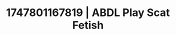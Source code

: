 ---
categories:
- Femme domination
- Artistic control
- Inclusive desire
- VR porn
- Soft spanking
image: /assets/images/1747801167819.jpg
layout: post
seo:
  description: Featured content with artistic ABDL Play, Scat Fetish. HD images available.
  keywords: ABDL Play, Scat Fetish
  og_image: /assets/images/1747801167819.jpg
  schema_type: VisualArtwork
tags:
- ABDL Play
- '#1747801167819'
- Scat Fetish
title: 1747801167819 | ABDL Play Scat Fetish
---